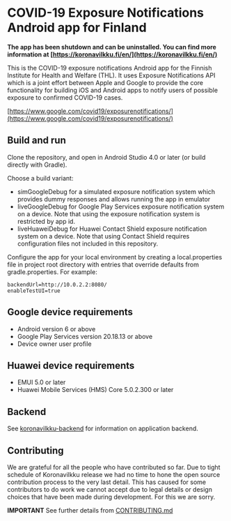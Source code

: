 # COVID-19 Exposure Notifications Android app for Finland

**The app has been shutdown and can be uninstalled. You can find more information at [https://koronavilkku.fi/en/](https://koronavilkku.fi/en/)**

This is the COVID-19 exposure notifications Android app for the Finnish Institute for Health and Welfare (THL). It uses Exposure Notifications API which is a joint effort between Apple and Google to provide the core functionality for building iOS and Android apps to notify users of possible exposure to confirmed COVID-19 cases.

[https://www.google.com/covid19/exposurenotifications/](https://www.google.com/covid19/exposurenotifications/)

## Build and run
Clone the repository, and open in Android Studio 4.0 or later (or build directly with Gradle).

Choose a build variant:
* simGoogleDebug for a simulated exposure notification system which provides dummy responses and allows running the app in emulator
* liveGoogleDebug for Google Play Services exposure notification system on a device. Note that using the exposure notification system is restricted by app id.
* liveHuaweiDebug for Huawei Contact Shield exposure notification system on a device. Note that using Contact Shield requires configuration files not included in this repository.

Configure the app for your local environment by creating a local.properties file in project root directory with entries that override defaults from gradle.properties. For example:

```
backendUrl=http://10.0.2.2:8080/
enableTestUI=true
```

## Google device requirements
* Android version 6 or above
* Google Play Services version 20.18.13 or above
* Device owner user profile

## Huawei device requirements
* EMUI 5.0 or later
* Huawei Mobile Services (HMS) Core 5.0.2.300 or later

## Backend
See [koronavilkku-backend](https://github.com/THLfi/koronavilkku-backend) for information on application backend.

## Contributing

We are grateful for all the people who have contributed so far. Due to tight schedule of Koronavilkku release we had no time to hone the open source contribution process to the very last detail. This has caused for some contributors to do work we cannot accept due to legal details or design choices that have been made during development. For this we are sorry.

**IMPORTANT** See further details from [CONTRIBUTING.md](CONTRIBUTING.md)
